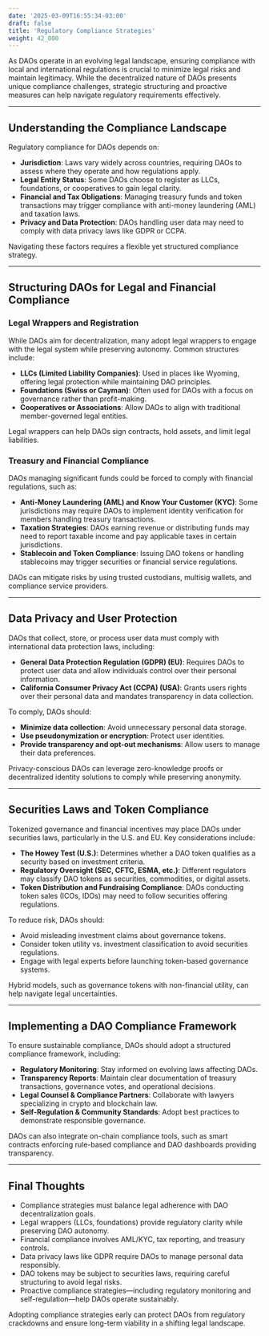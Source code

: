 ```yaml
---
date: '2025-03-09T16:55:34-03:00'
draft: false
title: 'Regulatory Compliance Strategies'
weight: 42_000
---
```


As DAOs operate in an evolving legal landscape, ensuring compliance with local and international regulations is crucial to minimize legal risks and maintain legitimacy. While the decentralized nature of DAOs presents unique compliance challenges, strategic structuring and proactive measures can help navigate regulatory requirements effectively.  

---

## **Understanding the Compliance Landscape**  

Regulatory compliance for DAOs depends on:  

- **Jurisdiction**: Laws vary widely across countries, requiring DAOs to assess where they operate and how regulations apply.  
- **Legal Entity Status**: Some DAOs choose to register as LLCs, foundations, or cooperatives to gain legal clarity.  
- **Financial and Tax Obligations**: Managing treasury funds and token transactions may trigger compliance with anti-money laundering (AML) and taxation laws.  
- **Privacy and Data Protection**: DAOs handling user data may need to comply with data privacy laws like GDPR or CCPA.  

Navigating these factors requires a flexible yet structured compliance strategy.  

---

## **Structuring DAOs for Legal and Financial Compliance**  

### **Legal Wrappers and Registration**  
While DAOs aim for decentralization, many adopt legal wrappers to engage with the legal system while preserving autonomy. Common structures include:  

- **LLCs (Limited Liability Companies)**: Used in places like Wyoming, offering legal protection while maintaining DAO principles.  
- **Foundations (Swiss or Cayman)**: Often used for DAOs with a focus on governance rather than profit-making.  
- **Cooperatives or Associations**: Allow DAOs to align with traditional member-governed legal entities.  

Legal wrappers can help DAOs sign contracts, hold assets, and limit legal liabilities.  

### **Treasury and Financial Compliance**  
DAOs managing significant funds could be forced to comply with financial regulations, such as:  

- **Anti-Money Laundering (AML) and Know Your Customer (KYC)**: Some jurisdictions may require DAOs to implement identity verification for members handling treasury transactions.  
- **Taxation Strategies**: DAOs earning revenue or distributing funds may need to report taxable income and pay applicable taxes in certain jurisdictions.  
- **Stablecoin and Token Compliance**: Issuing DAO tokens or handling stablecoins may trigger securities or financial service regulations.  

DAOs can mitigate risks by using trusted custodians, multisig wallets, and compliance service providers.  

---

## **Data Privacy and User Protection**  

DAOs that collect, store, or process user data must comply with international data protection laws, including:  

- **General Data Protection Regulation (GDPR) (EU)**: Requires DAOs to protect user data and allow individuals control over their personal information.  
- **California Consumer Privacy Act (CCPA) (USA)**: Grants users rights over their personal data and mandates transparency in data collection.  

To comply, DAOs should:  

- **Minimize data collection**: Avoid unnecessary personal data storage.  
- **Use pseudonymization or encryption**: Protect user identities.  
- **Provide transparency and opt-out mechanisms**: Allow users to manage their data preferences.  

Privacy-conscious DAOs can leverage zero-knowledge proofs or decentralized identity solutions to comply while preserving anonymity.  

---

## **Securities Laws and Token Compliance**  

Tokenized governance and financial incentives may place DAOs under securities laws, particularly in the U.S. and EU. Key considerations include:  

- **The Howey Test (U.S.)**: Determines whether a DAO token qualifies as a security based on investment criteria.  
- **Regulatory Oversight (SEC, CFTC, ESMA, etc.)**: Different regulators may classify DAO tokens as securities, commodities, or digital assets.  
- **Token Distribution and Fundraising Compliance**: DAOs conducting token sales (ICOs, IDOs) may need to follow securities offering regulations.  

To reduce risk, DAOs should:  

- Avoid misleading investment claims about governance tokens.  
- Consider token utility vs. investment classification to avoid securities regulations.  
- Engage with legal experts before launching token-based governance systems.  

Hybrid models, such as governance tokens with non-financial utility, can help navigate legal uncertainties.  

---

## **Implementing a DAO Compliance Framework**  

To ensure sustainable compliance, DAOs should adopt a structured compliance framework, including:  

- **Regulatory Monitoring**: Stay informed on evolving laws affecting DAOs.  
- **Transparency Reports**: Maintain clear documentation of treasury transactions, governance votes, and operational decisions.  
- **Legal Counsel & Compliance Partners**: Collaborate with lawyers specializing in crypto and blockchain law.  
- **Self-Regulation & Community Standards**: Adopt best practices to demonstrate responsible governance.  

DAOs can also integrate on-chain compliance tools, such as smart contracts enforcing rule-based compliance and DAO dashboards providing transparency.  

---

## **Final Thoughts**  

- Compliance strategies must balance legal adherence with DAO decentralization goals.  
- Legal wrappers (LLCs, foundations) provide regulatory clarity while preserving DAO autonomy.  
- Financial compliance involves AML/KYC, tax reporting, and treasury controls.  
- Data privacy laws like GDPR require DAOs to manage personal data responsibly.  
- DAO tokens may be subject to securities laws, requiring careful structuring to avoid legal risks.  
- Proactive compliance strategies—including regulatory monitoring and self-regulation—help DAOs operate sustainably.  

Adopting compliance strategies early can protect DAOs from regulatory crackdowns and ensure long-term viability in a shifting legal landscape.  


